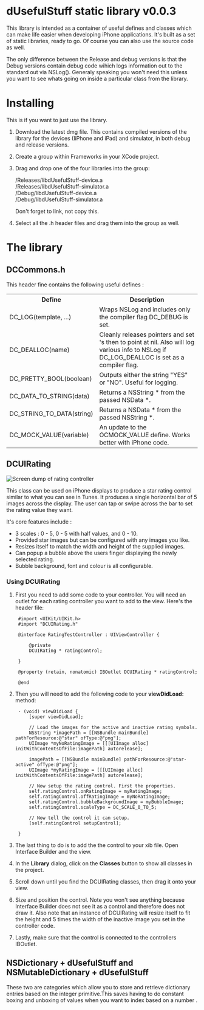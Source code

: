 # dUsefulStuff static library v0.0.3

This library is intended as a container of useful defines and classes which can make life easier when developing iPhone applications. It's built as a set of static libraries, ready to go. Of course you can also use the source code as well.

The only difference between the Release and debug versions is that the Debug versions contain debug code wihich logs information out to the standard out via NSLog(). Generaly speaking you won't need this unless you want to see whats going on inside a particular class from the library.


# Installing

This is if you want to just use the library.

1. Download the latest dmg file. This contains compiled versions of the library for the devices (IiPhone and iPad) and simulator, in both debug and release versions.
1. Create a group within Frameworks in your XCode project.
1. Drag and drop one of the four libraries into the group:
    
	 /Releases/libdUsefulStuff-device.a   
    /Releases/libdUsefulStuff-simulator.a   
    /Debug/libdUsefulStuff-device.a   
    /Debug/libdUsefulStuff-simulator.a   
 
    Don't forget to link, not copy this.
1. Select all the .h header files and drag them into the group as well. 

# The library

## DCCommons.h

This header fine contains the following useful defines :

<table>
<tr>
<th> Define</th>
<th> Description</th>
</tr>
<tr>
<td> DC_LOG(template, ...) </td>
<td> Wraps NSLog and includes only the compiler flag DC_DEBUG is set.</td>
</tr>
<tr>
<td> DC_DEALLOC(name) </td>
<td> Cleanly releases pointers and set 's then to point at nil. Also will log various info to
	NSLog if DC_LOG_DEALLOC is set as a compiler flag.</td>
</tr>
<tr>
	<td>DC_PRETTY_BOOL(boolean)</td>
	<td>Outputs either the string "YES" or "NO". Useful for logging.</td>
</tr>
<tr>
	<td>DC_DATA_TO_STRING(data)</td>
	<td>Returns a NSString * from the passed NSData *.</td>
</tr>
<tr>
	<td>DC_STRING_TO_DATA(string)</td>
	<td>Returns a NSData * from the passed NSString *.</td>
</tr>
<tr>
	<td>DC_MOCK_VALUE(variable)</td>
	<td>An update to the OCMOCK_VALUE define. Works better with iPhone code.</td>
</tr>
</table>

## DCUIRating

![Screen dump of rating controller](dUsefulStuff/blob/master/screendump1.png)

This class can be used on iPhone displays to produce a star rating control similar to what you can see in Tunes. It produces a single horizontal bar of 5 images across the display. The user can tap or swipe across the bar to set the rating value they want.

It's core features include :

* 3 scales : 0 - 5, 0 - 5 with half values, and 0 - 10.
* Provided star images but can be configured with any images you like.
* Resizes itself to match the width and height of the supplied images.
* Can popup a bubble above the users finger displaying the newly selected rating.
* Bubble background, font and colour is all configurable.

### Using DCUIRating

1. First you need to add some code to your controller. You will need an outlet for each rating controller you want to add to the view. Here's the header file:

		#import <UIKit/UIKit.h>
		#import "DCUIRating.h"
		
		@interface RatingTestController : UIViewController {
		
			@private
			DCUIRating * ratingControl;
		
		}
		
		@property (retain, nonatomic) IBOutlet DCUIRating * ratingControl;
		
		@end

1. Then you will need to add the following code to your **viewDidLoad:** method:

		- (void) viewDidLoad {
			[super viewDidLoad];
			
			// Load the images for the active and inactive rating symbols.
			NSString *imagePath = [[NSBundle mainBundle] pathForResource:@"star" ofType:@"png"];
			UIImage *myNoRatingImage = [[[UIImage alloc] initWithContentsOfFile:imagePath] autorelease];
		
			imagePath = [[NSBundle mainBundle] pathForResource:@"star-active" ofType:@"png"];
			UIImage *myRatingImage = [[[UIImage alloc] initWithContentsOfFile:imagePath] autorelease];
		
			// Now setup the rating control. First the properties.
			self.ratingControl.onRatingImage = myRatingImage;
			self.ratingControl.offRatingImage = myNoRatingImage;
			self.ratingControl.bubbleBackgroundImage = myBubbleImage;
			self.ratingControl.scaleType = DC_SCALE_0_TO_5;
			
			// Now tell the control it can setup.
			[self.ratingControl setupControl];
			
		}

1. The last thing to do is to add the the control to your xib file. Open Interface Builder and the view. 
1. In the **Library** dialog, click on the **Classes** button to show all classes in the project.
1. Scroll down until you find the DCUIRating classes, then drag it onto your view.
1. Size and position the control. Note you won't see anything because Interface Builder does not see it as a control and therefore does not draw it. Also note that an instance of DCUIRating will resize itself to fit the height and 5 times the width of the inactive image you set in the controller code.
1. Lastly, make sure that the control is connected to the controllers IBOutlet.


## NSDictionary + dUsefulStuff and NSMutableDictionary + dUsefulStuff

These two are categories which allow you to store and retrieve dictionary entries based on the integer primitive.This saves having to do constant boxing and unboxing of values when you want to index based on a number .

